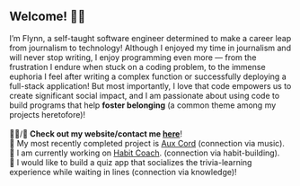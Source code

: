 <h2>Welcome! 👋🏽</h2>

I’m Flynn, a self-taught software engineer determined to make a career leap from journalism to technology! Although I enjoyed my time in journalism and will never stop writing, I enjoy programming even more — from the frustration I endure when stuck on a coding problem, to the immense euphoria I feel after writing a complex function or successfully deploying a full-stack application! But most importantly, I love that code empowers us to create significant social impact, and I am passionate about using code to build programs that help <b>foster belonging</b> (a common theme among my projects heretofore)! <br>
<br>
👨‍💻/💬 <b>Check out my website/contact me <a href="https://ftrichardson.github.io/portfolio/">here</a></b>!<br>
🎸 My most recently completed project is [Aux Cord](https://aux-cord.onrender.com/) (connection via music).<br>
🌱 I am currently working on [Habit Coach](https://habit-coach.netlify.app/). (connection via habit-building).<br>
🔭 I would like to build a quiz app that socializes the trivia-learning experience while waiting in lines (connection via knowledge)!

